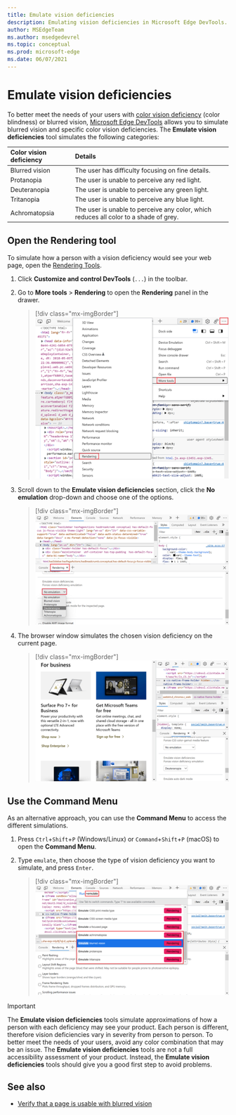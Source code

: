 ```yaml
---
title: Emulate vision deficiencies
description: Emulating vision deficiencies in Microsoft Edge DevTools.
author: MSEdgeTeam
ms.author: msedgedevrel
ms.topic: conceptual
ms.prod: microsoft-edge
ms.date: 06/07/2021
---
```

# Emulate vision deficiencies

To better meet the needs of your users with [color vision deficiency](https://www.colourblindawareness.org) (color blindness) or blurred vision, [Microsoft Edge DevTools](../index.md) allows you to simulate blurred vision and specific color vision deficiencies.  The **Emulate vision deficiencies** tool simulates the following categories:

| Color vision deficiency | Details |
|:--- |:--- |
| Blurred vision | The user has difficulty focusing on fine details. |
| Protanopia | The user is unable to perceive any red light. |
| Deuteranopia | The user is unable to perceive any green light. |
| Tritanopia | The user is unable to perceive any blue light. |
| Achromatopsia | The user is unable to perceive any color, which reduces all color to a shade of grey. |


<!-- ====================================================================== -->
## Open the Rendering tool

To simulate how a person with a vision deficiency would see your web page, open the [Rendering Tools](../rendering-tools/index.md).

1.  Click **Customize and control DevTools** (`...`) in the toolbar.
1.  Go to **More tools** > **Rendering** to open the **Rendering** panel in the drawer.

    > [!div class="mx-imgBorder"]
    > ![Opening the Rendering panel from the More tools menu.](../media/getting-to-the-rendering-tools.msft.png)

1.  Scroll down to the **Emulate vision deficiencies** section, click the **No emulation** drop-down and choose one of the options.

    > [!div class="mx-imgBorder"]
    > ![The Emulate vision deficiencies section in the Rendering panel.](../media/accessibility-emulate-vision-menu-options.msft.png)

1.  The browser window simulates the chosen vision deficiency on the current page.

    > [!div class="mx-imgBorder"]
    > ![The browser window, with modified colors in the web page to simulate the selected color vision deficiency.](../media/accessibility-blurred-vision-emulation.msft.png)

<!-- ====================================================================== -->
## Use the Command Menu

As an alternative approach, you can use the **Command Menu** to access the different simulations.

1.  Press `Ctrl`+`Shift`+`P` (Windows/Linux) or `Command`+`Shift`+`P` (macOS) to open the **Command Menu**.

1.  Type `emulate`, then choose the type of vision deficiency you want to simulate, and press `Enter`.

    > [!div class="mx-imgBorder"]
    > ![The command menu showing the different types of vision deficiencies.](../media/accessibility-emulation-command-menu-results.msft.png)

> [!IMPORTANT]
> The **Emulate vision deficiencies** tools simulate approximations of how a person with each deficiency may see your product.  Each person is different, therefore vision deficiencies vary in severity from person to person.  To better meet the needs of your users, avoid any color combination that may be an issue.  The **Emulate vision deficiencies** tools are not a full accessibility assessment of your product.  Instead, the **Emulate vision deficiencies** tools should  give you a good first step to avoid problems.


<!-- ====================================================================== -->
## See also

*  [Verify that a page is usable with blurred vision](test-blurred-vision.md)
